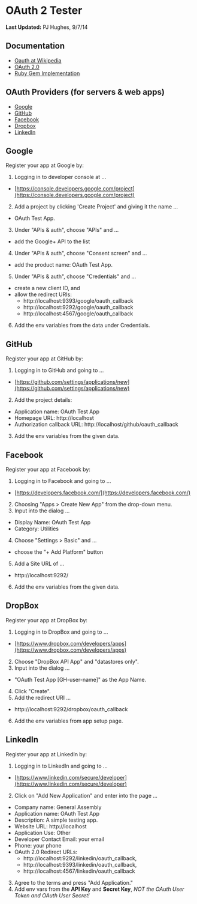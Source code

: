 # OAuth 2 Tester

**Last Updated:** PJ Hughes, 9/7/14

## Documentation

- [Oauth at Wikipedia][oauth-wiki]
- [OAuth 2.0][oauth-home]
- [Ruby Gem Implementation][ruby-gem]

## OAuth Providers (for servers & web apps)

- [Google][google]
- [GitHub][github]
- [Facebook][facebook]
- [Dropbox][dropbox]
- [LinkedIn][linkedin]

## Google

Register your app at Google by:

1. Logging in to developer console at ...
  - [https://console.developers.google.com/project](https://console.developers.google.com/project)
2. Add a project by clicking 'Create Project' and giving it the name ...
  - OAuth Test App.
3. Under "APIs & auth", choose "APIs" and ...
  - add the Google+ API to the list
4. Under "APIs & auth", choose "Consent screen" and ...
  - add the product name: OAuth Test App.
5. Under "APIs & auth", choose "Credentials" and ...
  - create a new client ID, and
  - allow the redirect URIs:
     - http://localhost:9393/google/oauth_callback
     - http://localhost:9292/google/oauth_callback
     - http://localhost:4567/google/oauth_callback
6. Add the env variables from the data under Credentials.


## GitHub

Register your app at GitHub by:

1. Logging in to GitHub and going to ...
  - [https://github.com/settings/applications/new](https://github.com/settings/applications/new)
2. Add the project details:
  - Application name:           OAuth Test App
  - Homepage URL:               http://localhost
  - Authorization callback URL: http://localhost/github/oauth_callback
3. Add the env variables from the given data.

## Facebook

Register your app at Facebook by:

1. Logging in to Facebook and going to ...
  - [https://developers.facebook.com/](https://developers.facebook.com/)
2. Choosing "Apps > Create New App" from the drop-down menu.
3. Input into the dialog ...
  - Display Name: OAuth Test App
  - Category:     Utilities
4. Choose "Settings > Basic" and ...
  - choose the "+ Add Platform" button
5. Add a Site URL of ...
  - http://localhost:9292/
6. Add the env variables from the given data.


## DropBox

Register your app at DropBox by:

1. Logging in to DropBox and going to ...
  - [https://www.dropbox.com/developers/apps](https://www.dropbox.com/developers/apps)
2. Choose "DropBox API App" and "datastores only".
3. Input into the dialog ...
  - "OAuth Test App [GH-user-name]" as the App Name.
4. Click "Create".
5. Add the redirect URI ...
  - http://localhost:9292/dropbox/oauth_callback
6. Add the env variables from app setup page.

## LinkedIn

Register your app at LinkedIn by:

1. Logging in to LinkedIn and going to ...
  - [https://www.linkedin.com/secure/developer](https://www.linkedin.com/secure/developer)
2. Click on "Add New Application" and enter into the page ...
  - Company name:     General Assembly
  - Application name: OAuth Test App
  - Description:      A simple testing app.
  - Website URL:      http://localhost
  - Application Use:  Other
  - Developer Contact Email: your email
  - Phone:            your phone
  - OAuth 2.0 Redirect URLs:
     - http://localhost:9292/linkedin/oauth_callback,
     - http://localhost:9393/linkedin/oauth_callback,
     - http://localhost:4567/linkedin/oauth_callback
3. Agree to the terms and press "Add Application."
4. Add env vars from the **API Key** and **Secret Key**, *NOT the OAuth User Token and OAuth User Secret!*

<!-- Links -->

[oauth-wiki]: http://en.wikipedia.org/wiki/OAuth
[oauth-home]: http://oauth.net/2/
[ruby-gem]:   https://github.com/intridea/oauth2
[google]:     https://developers.google.com/accounts/docs/OAuth2WebServer
[github]:     https://developer.github.com/v3/oauth/#web-application-flow
[facebook]:   https://developers.facebook.com/docs/facebook-login/manually-build-a-login-flow/v2.1
[dropbox]:    https://www.dropbox.com/developers/blog/45/using-oauth-20-with-the-core-api
[linkedin]:   https://developer.linkedin.com/documents/authentication

